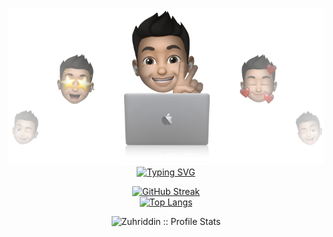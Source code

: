 <!-- # Sardorbek Akhmedov -->

<p align="center">
<img src="https://raw.githubusercontent.com/leverow/leverow/main/cover_leverow.png" alt="Zuhriddn"/>
<a href="https://github.com/pattisoj"><img alt="Typing SVG" src="https://readme-typing-svg.herokuapp.com?font=IBM+Plex+Sans&size=25&duration=4500&color=BCB1F7&center=true&width=500&lines=Hi,+I'm+Zuhriddin+Zayniddinov+👋;.Net+Enthusiast;Nice+to+meet+you!" /> </a> </p>

<div align="center">

[![GitHub Streak](https://streak-stats.demolab.com/?user=Sardorbecakhmedov&theme=dark)](https://github.com/Sardorbecakhmedov/)<br/>
[![Top Langs](https://github-readme-stats.vercel.app/api/top-langs/?username=zuhriddinzayniddinov&text_color=ffffff&text_bold=true&title_color=e3289c&bg_color=2b213a&card_width=495px)](https://github.com/zuhriddinzayniddinov/)</div>


<p align="center"><img src="https://github-readme-stats.vercel.app/api?username=zuhriddinzayniddinov&show_icons=true&theme=synthwave" alt="Zuhriddin :: Profile Stats" /></p>
